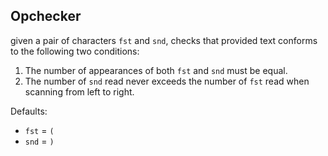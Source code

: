 ## Opchecker

given a pair of characters `fst` and `snd`, checks that
provided text conforms to the following two conditions:

1. The number of appearances of both `fst` and `snd` must be equal.
2. The number of `snd` read never exceeds the number of `fst` read when scanning from left to right.

Defaults:
- `fst` = `(`
- `snd` = `)`
